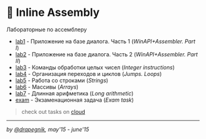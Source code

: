 # 💉 Inline Assembly

Лабораторные по ассемблеру

- [lab1](https://github.com/Drapegnik/bsu/tree/master/programming/inline-assembly/lab1) - Приложение на базе диалога. Часть 1 (_WinAPI+Assembler. Part I_)
- [lab2](https://github.com/Drapegnik/bsu/tree/master/programming/inline-assembly/lab2) - Приложение на базе диалога. Часть 2 (_WinAPI+Assembler. Part II_)
- [lab3](https://github.com/Drapegnik/bsu/tree/master/programming/inline-assembly/lab3) - Команды обработки целых чисел (_Integer instructions_)
- [lab4](https://github.com/Drapegnik/bsu/tree/master/programming/inline-assembly/lab4) - Организация переходов и циклов (_Jumps. Loops_)
- [lab5](https://github.com/Drapegnik/bsu/tree/master/programming/inline-assembly/lab5) - Работа со строками (_Strings_)
- [lab6](https://github.com/Drapegnik/bsu/tree/master/programming/inline-assembly/lab6) - Массивы (_Arrays_)
- [lab7](https://github.com/Drapegnik/bsu/tree/master/programming/inline-assembly/lab7) - Длинная арифметика (_Long arithmetic_)
- [exam](https://github.com/Drapegnik/bsu/tree/master/programming/inline-assembly/exam) - Экзаменационная задача (_Exam task_)

> check out tasks on [cloud](https://cloud.mail.ru/public/6dHi/UugEXFtoH/semester-2/C%2BAsm/)

---

_by [@drapegnik](https://github.com/Drapegnik), may'15 - june'15_

